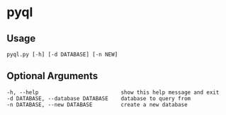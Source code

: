 # pyql

## Usage
    pyql.py [-h] [-d DATABASE] [-n NEW]

## Optional Arguments
    -h, --help                          show this help message and exit
    -d DATABASE, --database DATABASE    database to query from
    -n DATABASE, --new DATABASE         create a new database